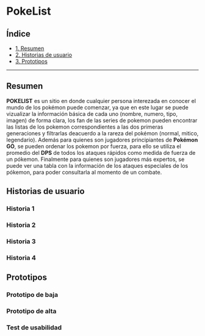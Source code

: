 # PokeList

## Índice

* [1. Resumen](#resumen)
* [2. Historias de usuario](#historias-de-usuario)
* [3. Prototipos](#prototipos)

 

***

## Resumen 
**POKELIST** es un sitio en donde cualquier persona interezada en conocer el mundo de los pokémon puede comenzar, ya que en este lugar se puede vizualizar la  información básica de cada uno  (nombre, numero, tipo, imagen) de forma clara, los fan de las series de pokemon pueden encontrar las listas de  los pokemon correspondientes a las dos primeras generaciones y filtrarlas  deacuerdo a la rareza del pokémon (normal, mitico, legendario). Además para quienes  son jugadores principiantes de **Pokémon GO**, se pueden ordenar los pokemon por fuerza, para ello se utiliza el promedio del **DPS** de todos los ataques rápidos como medida de fuerza de un pókemon. Finalmente para quienes son jugadores más expertos, se puede ver una tabla con la información de los ataques especiales de los pókemon, para poder consultarla al momento de un combate.

## Historias de usuario

### Historia 1

### Historia 2
### Historia 3
### Historia 4

## Prototipos
### Prototipo de baja
### Prototipo de alta
### Test de usabilidad